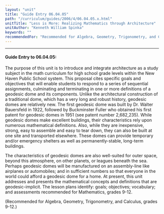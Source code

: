 ```yaml
---
layout: "unit"
title: "Guide Entry 06.04.05"
path: "/curriculum/guides/2006/4/06.04.05.x.html"
unitTitle: "Less is More: Realizing Mathematics through Architecture"
unitAuthor: "Kenneth William Spinka"
keywords: ""
recommendedFor: "Recommended for Algebra, Geometry, Trigonometry, and Calculus, grades 9-12."
---
```

<body>
<hr/>
 <h4>
  Guide Entry to 06.04.05:
 </h4>
 <p>
  The purpose of this unit is to introduce and integrate architecture as a study subject in the math curriculum for high school grade levels within the New Haven Public School system. This proposal cites specific goals and objectives that will enable students to respond to a series of sequential assignments, culminating and terminating in one or more definitions of a geodesic dome and its components. Unlike the architectural construction of a traditional dome, which has a very long and robust history, geodesic domes are relatively new. The first geodesic dome was built by Dr. Walter Bauersfeld in 1922, followed by Buckminster Fuller who obtained his first patent for geodesic domes in 1951 (see patent number 2,682,235). While geodesic domes make excellent buildings, their characteristics rely upon numerous mathematical definitions. Also, while they are inexpensive, strong, easy to assemble and easy to tear down, they can also be built at one site and transported elsewhere. These domes can provide temporary and/or emergency shelters as well as permanently-stable, long-term buildings.
 </p>
<p>
  The characteristics of geodesic domes are also well-suited for outer space, beyond this atmosphere, on other planets, or leagues beneath the sea. Perhaps geodesic domes will be manufactured on an assembly-line like airplanes or automobiles; and in sufficient numbers so that everyone in the world could afford a geodesic dome for a home. At present, this unit addresses and presents the mathematical concepts and definitions that are geodesic-implicit. The lesson plans identify: goals; objectives; vocabulary; and assessments recommended for Mathematics, grades 9-12.
 </p>
<p>
  (Recommended for Algebra, Geometry, Trigonometry, and Calculus, grades 9-12.)
 </p>

</body>